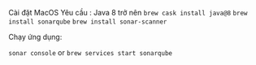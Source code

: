 Cài đặt MacOS
Yêu cầu : Java 8 trở nên `brew cask install java@8`
`brew install sonarqube`
`brew install sonar-scanner`

Chạy ứng dụng: 

`sonar console`
or
`brew services start sonarqube`
